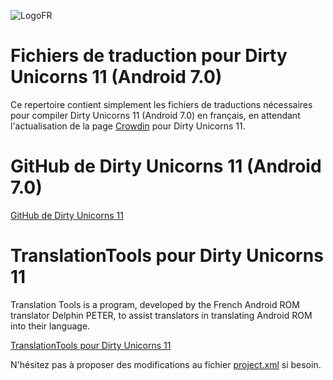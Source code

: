 ![LogoFR](http://img4.hostingpics.net/pics/32328320160806NouveauLogofr03.png)

# Fichiers de traduction pour Dirty Unicorns 11 (Android 7.0) #

Ce repertoire contient simplement les fichiers de traductions nécessaires
pour compiler Dirty Unicorns 11 (Android 7.0) en français, en attendant l'actualisation de la page [Crowdin](https://crowdin.com/project/dirtyunicorns/fr#) pour Dirty Unicorns 11.

# GitHub de Dirty Unicorns 11 (Android 7.0) #

[GitHub de Dirty Unicorns 11](https://github.com/DirtyUnicorns/android_manifest/tree/n)

# TranslationTools pour Dirty Unicorns 11 #

Translation Tools is a program, developed by the French Android ROM translator Delphin PETER, to assist translators in translating Android ROM into their language.

[TranslationTools pour Dirty Unicorns 11](https://github.com/DelphinPETER/TranslationTools/tree/du70)

N'hésitez pas à proposer des modifications au fichier [project.xml](https://github.com/DelphinPETER/TranslationTools/blob/du70/project.xml) si besoin.

